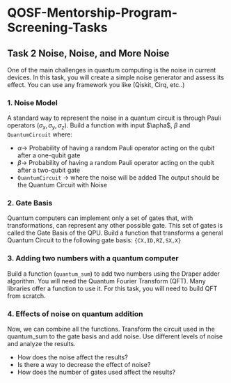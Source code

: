 # QOSF-Mentorship-Program-Screening-Tasks
## Task 2 Noise, Noise, and More Noise

One of the main challenges in quantum computing is the noise in current devices. In this task, you will create a simple noise generator and assess its effect. You can use any framework you like (Qiskit, Cirq, etc..)
### 1. Noise Model
A standard way to represent the noise in a quantum circuit is through Pauli operators $(\sigma_x, \sigma_y, \sigma_z)$. Build a function with input $\apha$, $\beta$ and `QuantumCircuit` where:
- $\alpha \to$ Probability of having a random Pauli operator acting on the qubit after a one-qubit gate
- $\beta \to$ Probability of having a random Pauli operator acting on the qubit after a two-qubit gate
- `QuantumCircuit` $\to$ where the noise will be added
The output should be the Quantum Circuit with Noise 

### 2. Gate Basis
Quantum computers can implement only a set of gates that, with transformations, can represent any other possible gate. This set of gates is called the Gate Basis of the QPU. Build a function that transforms a general Quantum Circuit to the following gate basis: `{CX,ID,RZ,SX,X}`

### 3. Adding two numbers with a quantum computer
Build a function (`quantum_sum`) to add two numbers using the Draper adder algorithm. You will need the Quantum Fourier Transform (QFT). Many libraries offer a function to use it. For this task, you will need to build QFT from scratch.

### 4. Effects of noise on quantum addition
Now, we can combine all the functions. Transform the circuit used in the quantum_sum to the gate basis and add noise. Use different levels of noise and analyze the results. 
- How does the noise affect the results?
- Is there a way to decrease the effect of noise?
- How does the number of gates used affect the results?
